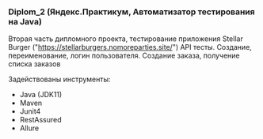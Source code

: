### Diplom_2 (Яндекс.Практикум, Автоматизатор тестирования на Java)

Вторая часть дипломного проекта, тестирование приложения Stellar Burger
("https://stellarburgers.nomoreparties.site/")
API тесты.
Создание, переименование, логин пользователя.
Создание заказа, получение списка заказов

Задействованы инструменты:
- Java (JDK11)
- Maven
- Junit4
- RestAssured
- Allure
